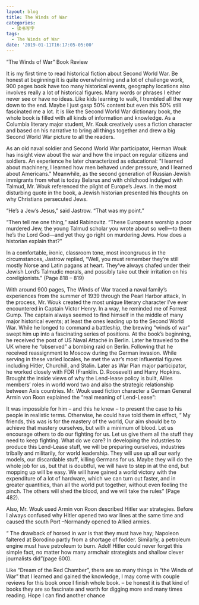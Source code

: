 ```yaml
---
layout: blog
title: The Winds of War
categories:
  - 读书写字
tags:
  - The Winds of War
date: '2019-01-11T16:17:05-05:00'
---
```

“The Winds of War” Book Review

It is my first time to read historical fiction about Second World War. Be honest at beginning it is quite overwhelming and a lot of challenge work, 900 pages book have too many historical events, geography locations also involves really a lot of historical figures.  Many words or phrases I either never see or have no ideas. Like kids learning to walk, I trembled all the way down to the end.  Maybe I just gasp 50% content but even this 50% still fascinated me a lot. It is like the Second World War dictionary book, the whole book is filled with all kinds of information and knowledge.  As a Columbia literary major student, Mr. Kouk creatively uses a fiction character and based on his narrative to bring all things together and drew a big Second World War picture to all the readers. 



As an old naval soldier and Second World War participator, Herman Wouk has insight view about the war and how the impact on regular citizens and soldiers. An experience he later characterized as educational: "I learned about machinery, I learned how men behaved under pressure, and I learned about Americans." Meanwhile, as the second generation of Russian Jewish immigrants from what is today Belarus and with childhood indulged with Talmud, Mr. Wouk referenced the plight of Europe’s Jews. In the most disturbing quote in the book, a Jewish historian presented his thoughts on why Christians persecuted Jews.

“He’s a Jew’s Jesus,” said Jastrow. “That was my point.”

“Then tell me one thing,” said Rabinovitz. “These Europeans worship a poor murdered Jew, the young Talmud scholar you wrote about so well—to them he’s the Lord God—and yet they go right on murdering Jews. How does a historian explain that?”

In a comfortable, ironic, classroom tone, most incongruous in the circumstances, Jastrow replied, “Well, you must remember they’re still mostly Norse and Latin pagans at heart. They’ve always chafed under their Jewish Lord’s Talmudic morals, and possibly take out their irritation on his coreligionists.” (Page 818 – 819)

With around 900 pages, The Winds of War traced a naval family’s experiences from the summer of 1939 through the Pearl Harbor attack,  In the process, Mr. Wouk created the most unique literary character I’ve ever encountered in Captain Victor Henry. In a way, he reminded me of Forrest Gump. The captain always seemed to find himself in the middle of many major historical events; at least the ones leading up to the Second World War. While he longed to command a battleship, the brewing “winds of war” swept him up into a fascinating series of positions. At the book’s beginning, he received the post of US Naval Attaché in Berlin. Later he traveled to the UK where he “observed” a bombing raid on Berlin. Following that he received reassignment to Moscow during the German invasion. While serving in these varied locales, he met the war’s most influential figures including Hitler, Churchill, and Stalin. Later as War Plan major participator, he worked closely with FDR (Franklin. D. Roosevelt) and Harry Hopkins. Brought the inside views of why the Lend-lease policy is built, Allies members’ roles in world word two and also the strategic relationship between Axis countries. Mr. Wouk used fiction character a German General Armin von Roon explained the “real meaning of Lend-Lease”:

It was impossible for him – and this he knew – to present the case to his people in realistic terms. Otherwise, he could have told them in effect, “ My friends, this was is for the mastery of the world, Our aim should be to achieve that mastery ourselves, but with a minimum of blood. Let us encourage others to do our fighting for us. Let us give them all the stuff they need to keep fighting. What do we care? In developing the industries to produce this Lend-Lease stuff, we will be preparing ourselves, industries tribally and militarily, for world leadership. They will use up all our early models, our discardable stuff, killing Germans for us. Maybe they will do the whole job for us, but that is doubtful, we will have to step in at the end, but mopping up will be easy. We will have gained a world victory with the expenditure of a lot of hardware, which we can turn out faster, and in greater quantities, than all the world put together, without even feeling the pinch. The others will shed the blood, and we will take the rules” (Page 482).

Also, Mr. Wouk used Armin von Roon described Hitler war strategies. Before I always confused why Hitler opened two war lines at the same time and caused the south Port –Normandy opened to Allied armies.  

“ The drawback of horsed in war is that they must have hay; Napoleon faltered at Borodino partly from a shortage of fodder.   Similarly, a petroleum engine must have petroleum to burn. Adolf Hitler could never forget this simple fact, no matter how many armchair strategists and shallow clever journalists did”(page 600).

Like “Dream of the Red Chamber”, there are so many things in “the Winds of War” that I learned and gained the knowledge, I may come with couple reviews for this book once I finish whole book. – be honest it is that kind of books they are so fascinate and worth for digging more and many times reading. Hope I can find another chance
